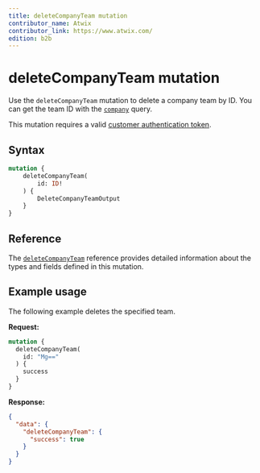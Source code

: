 ```yaml
---
title: deleteCompanyTeam mutation
contributor_name: Atwix
contributor_link: https://www.atwix.com/
edition: b2b
---
```


# deleteCompanyTeam mutation

Use the `deleteCompanyTeam` mutation to delete a company team by ID. You can get the team ID with the [`company`](../queries/company.md) query.

This mutation requires a valid [customer authentication token](../../../customer/mutations/generate-token.md).

## Syntax

```graphql
mutation {
    deleteCompanyTeam(
        id: ID!
    ) {
        DeleteCompanyTeamOutput
    }
}
```

## Reference

The [`deleteCompanyTeam`](https://developer.adobe.com/commerce/webapi/graphql-api/index.html#mutation-deleteCompanyTeam) reference provides detailed information about the types and fields defined in this mutation.

## Example usage

The following example deletes the specified team.

**Request:**

```graphql
mutation {
  deleteCompanyTeam(
    id: "Mg=="
  ) {
    success
  }
}
```

**Response:**

```json
{
  "data": {
    "deleteCompanyTeam": {
      "success": true
    }
  }
}
```
